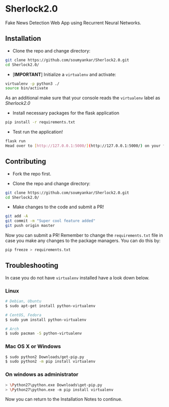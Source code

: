 # Sherlock2.0
Fake News Detection Web App using Recurrent Neural Networks.


## Installation

* Clone the repo and change directory:  

```bash
git clone https://github.com/soumyankar/Sherlock2.0.git
cd Sherlock2.0/
```

* [**IMPORTANT**] Initialize a `virtualenv` and activate:

```bash
virtualenv -p python3 ./
source bin/activate
```  
As an additional make sure that your console reads the `virtualenv` label as _Sherlock2.0_

* Install necessary packages for the flask application

```bash
pip install -r requirements.txt
```

* Test run the application!

```bash
flask run
Head over to [http://127.0.0.1:5000/](http://127.0.0.1:5000/) on your favourite browser.
```
## Contributing  

* Fork the repo first.

* Clone the repo and change directory:  

```bash
git clone https://github.com/soumyankar/Sherlock2.0.git
cd Sherlock2.0/
```

* Make changes to the code and submit a PR!

```bash
git add -A
git commit -m "Super cool feature added"
git push origin master
```

Now you can submit a PR!
Remember to change the `requirements.txt` file in case you make any changes to the package managers. You can do this by:

```bash
pip freeze > requirements.txt
```

## Troubleshooting

In case you do not have `virtualenv` installed have a look down below.  

### Linux  
```bash
# Debian, Ubuntu
$ sudo apt-get install python-virtualenv

# CentOS, Fedora
$ sudo yum install python-virtualenv

# Arch
$ sudo pacman -S python-virtualenv
```

### Mac OS X or Windows  
```bash
$ sudo python2 Downloads/get-pip.py
$ sudo python2 -m pip install virtualenv
```

### On windows as administrator
```bash
> \Python27\python.exe Downloads\get-pip.py
> \Python27\python.exe -m pip install virtualenv
```

Now you can return to the Installation Notes to continue.